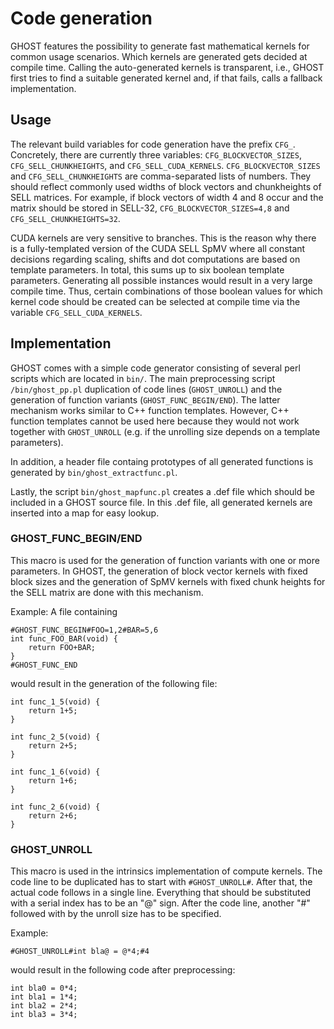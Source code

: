 Code generation
===============

GHOST features the possibility to generate fast mathematical kernels for common usage scenarios.
Which kernels are generated gets decided at compile time.
Calling the auto-generated kernels is transparent, i.e., GHOST first tries to find a suitable generated kernel and, if that fails, calls a fallback implementation.

Usage
-----

The relevant build variables for code generation have the prefix `CFG_`.
Concretely, there are currently three variables: `CFG_BLOCKVECTOR_SIZES`, `CFG_SELL_CHUNKHEIGHTS`, and `CFG_SELL_CUDA_KERNELS`.
`CFG_BLOCKVECTOR_SIZES` and `CFG_SELL_CHUNKHEIGHTS` are comma-separated lists of numbers. They should reflect commonly used widths of block vectors and chunkheights of SELL matrices.
For example, if block vectors of width 4 and 8 occur and the matrix should be stored in SELL-32, `CFG_BLOCKVECTOR_SIZES=4,8` and `CFG_SELL_CHUNKHEIGHTS=32`.

CUDA kernels are very sensitive to branches. This is the reason why there is a fully-templated version of the CUDA SELL SpMV where all constant decisions regarding scaling, shifts and dot computations are based on template parameters.
In total, this sums up to six boolean template parameters.
Generating all possible instances would result in a very large compile time.
Thus, certain combinations of those boolean values for which kernel code should be created can be selected at compile time via the variable `CFG_SELL_CUDA_KERNELS`.


Implementation
--------------

GHOST comes with a simple code generator consisting of several perl scripts which are located in `bin/`.
The main preprocessing script `/bin/ghost_pp.pl` duplication of code lines (`GHOST_UNROLL`) and the generation of function variants (`GHOST_FUNC_BEGIN/END`).
The latter mechanism works similar to C++ function templates.
However, C++ function templates cannot be used here because they would not work together with `GHOST_UNROLL` (e.g. if the unrolling size depends on a template parameters).

In addition, a header file containg prototypes of all generated functions is generated by `bin/ghost_extractfunc.pl`.

Lastly, the script `bin/ghost_mapfunc.pl` creates a .def file which should be included in a GHOST source file.
In this .def file, all generated kernels are inserted into a map for easy lookup.

### GHOST_FUNC_BEGIN/END


This macro is used for the generation of function variants with one or more parameters.
In GHOST, the generation of block vector kernels with fixed block sizes and the generation of SpMV kernels with fixed chunk heights for the SELL matrix are done with this mechanism. 

Example: A file containing
~~~{.c}
#GHOST_FUNC_BEGIN#FOO=1,2#BAR=5,6
int func_FOO_BAR(void) {
    return FOO+BAR;
}
#GHOST_FUNC_END
~~~
would result in the generation of the following file:
~~~{.c}
int func_1_5(void) {
    return 1+5;
}

int func_2_5(void) {
    return 2+5;
}

int func_1_6(void) {
    return 1+6;
}

int func_2_6(void) {
    return 2+6;
}
~~~

### GHOST_UNROLL


This macro is used in the intrinsics implementation of compute kernels.
The code line to be duplicated has to start with `#GHOST_UNROLL#`. After that, the actual code follows in a single line.
Everything that should be substituted with a serial index has to be an "@" sign.
After the code line, another "#" followed with by the unroll size has to be specified.

Example:
~~~{.c}
#GHOST_UNROLL#int bla@ = @*4;#4
~~~
would result in the following code after preprocessing:
~~~{.c}
int bla0 = 0*4;
int bla1 = 1*4;
int bla2 = 2*4;
int bla3 = 3*4;
~~~
